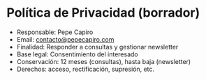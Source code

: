 # Política de Privacidad (borrador)
- Responsable: Pepe Capiro
- Email: contacto@pepecapiro.com
- Finalidad: Responder a consultas y gestionar newsletter
- Base legal: Consentimiento del interesado
- Conservación: 12 meses (consultas), hasta baja (newsletter)
- Derechos: acceso, rectificación, supresión, etc.
